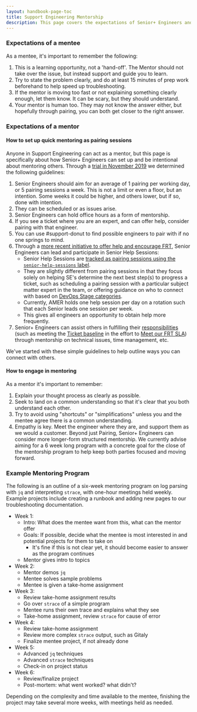 ```yaml
---
layout: handbook-page-toc
title: Support Engineering Mentorship
description: This page covers the expectations of Senior+ Engineers and how they can engage in mentorship at GitLab
---
```


### Expectations of a mentee

As a mentee, it's important to remember the following:

1. This is a learning opportunity, not a 'hand-off'. The Mentor should not take over the issue, but instead support and guide you to learn.
1. Try to state the problem clearly, and do at least 15 minutes of prep work beforehand to help speed up troubleshooting.
1. If the mentor is moving too fast or not explaining something clearly enough, let them know. It can be scary, but they should understand.
1. Your mentor is human too. They may not know the answer either, but hopefully through pairing, you can both get closer to the right answer.

### Expectations of a mentor

#### How to set up quick mentoring as pairing sessions

Anyone in Support Engineering can act as a mentor, but this page is specifically about how Senior+ Engineers can set up and be intentional about mentoring others. Through a [trial in November 2019](https://gitlab.com/gitlab-com/support/support-team-meta/-/issues/2704) we determined the following guidelines:

1. Senior Engineers should aim for an average of 1 pairing per working day, or 5 pairing sessions a week. This is not a limit or even a floor, but an intention. Some weeks it could be higher, and others lower, but if so, done with intention.
1. They can be scheduled or as issues arise.
1. Senior Engineers can hold office hours as a form of mentorship.
1. If you see a ticket where you are an expert, and can offer help, consider pairing with that engineer.
1. You can use #support-donut to find possible engineers to pair with if no one springs to mind.
1. Through a [more recent initiative to offer help and encourage FRT](https://gitlab.com/gitlab-com/support/support-team-meta/-/issues/3829), Senior Engineers can lead and participate in Senior Help Sessions:
   - Senior Help Sessions are [tracked as pairing sessions using the `senior-help-sessions` label](https://gitlab.com/gitlab-com/support/support-pairing/-/issues?scope=all&state=all&label_name[]=senior-help-sessions).
   - They are slightly different from pairing sessions in that they focus solely on helping SE's determine the next best step(s) to progress a ticket, such as scheduling a pairing session with a particular subject matter expert in the team, or offering guidance on who to connect with based on [DevOps Stage categories](https://about.gitlab.com/handbook/product/categories/#devops-stages).
   - Currently, AMER holds one help session per day on a rotation such that each Senior leads one session per week.
   - This gives all engineers an opportunity to obtain help more frequently.
1. Senior+ Engineers can assist others in fulfilling their [responsibilities](https://about.gitlab.com/handbook/support/engineering/support-engineer-responsibilities.html) (such as meeting the [Ticket baseline](https://about.gitlab.com/handbook/support/engineering/support-engineer-responsibilities.html#ticket-baseline) in the effort to [Meet our FRT SLA](https://about.gitlab.com/handbook/support/workflows/meeting-frt-sla.html)) through mentorship on technical issues, time management, etc.

We've started with these simple guidelines to help outline ways you can connect with others.

#### How to engage in mentoring

As a mentor it's important to remember:

1. Explain your thought process as clearly as possible.
1. Seek to land on a common understanding so that it's clear that you both understand each other.
1. Try to avoid using "shortcuts" or "simplifications" unless you and the mentee agree there is a common understanding.
1. Empathy is key. Meet the engineer where they are, and support them as we would a customer.
Beyond just Pairing, Senior+ Engineers can consider more longer-form  structured mentorship. We currently advise aiming for a 6 week long program with a concrete goal for the close of the mentorship program to help keep both parties focused and moving forward.
### Example Mentoring Program

The following is an outline of a six-week mentoring program on log parsing with `jq` and interpreting `strace`, with one-hour meetings held weekly.  Example projects include creating a runbook and adding new pages to our troubleshooting documentation.

- Week 1:
   - Intro: What does the mentee want from this, what can the mentor offer
   - Goals: If possible, decide what the mentee is most interested in and potential projects for them to take on
      - It's fine if this is not clear yet, it should become easier to answer as the program continues
   - Mentor gives intro to topics
- Week 2:
   - Mentor demos `jq`
   - Mentee solves sample problems
   - Mentee is given a take-home assignment
- Week 3:
   - Review take-home assignment results
   - Go over `strace` of a simple program
   - Mentee runs their own trace and explains what they see
   - Take-home assignment, review `strace` for cause of error
- Week 4:
   - Review take-home assignment
   - Review more complex `strace` output, such as Gitaly
   - Finalize mentee project, if not already done
- Week 5:
   - Advanced `jq` techniques
   - Advanced `strace` techniques
   - Check-in on project status
- Week 6:
   - Review/finalize project
   - Post-mortem: what went worked? what didn't?

Depending on the complexity and time available to the mentee, finishing the project may take several more weeks, with meetings held as needed.
